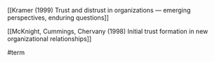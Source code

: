[[Kramer (1999) Trust and distrust in organizations — emerging perspectives, enduring questions]]

[[McKnight, Cummings, Chervany (1998) Initial trust formation in new organizational relationships]]

#term 
